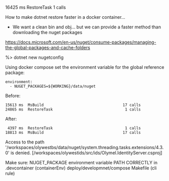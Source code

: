 16425 ms  RestoreTask                                1 calls
 
 How to make dotnet restore faster in a docker container...
* We want a clean bin and obj... but we can provide a faster method than downloading the nuget packages

https://docs.microsoft.com/en-us/nuget/consume-packages/managing-the-global-packages-and-cache-folders

%> dotnet new nugetconfig


Using docker compose set the environment variable for the global reference package:

    environment:
      - NUGET_PACKAGES=${WORKING}/data/nuget
	  
Before:

    15613 ms  MsBuild                                   17 calls
    24865 ms  RestoreTask                                1 calls
	
After:

     4397 ms  RestoreTask                                1 calls
    18813 ms  MsBuild                                   17 calls


Access to the path '/workspaces/olywestbs/data/nuget/system.threading.tasks.extensions/4.3.0' is denied. [/workspaces/olywestids/src/ids/Olymel.IdentityServer.csproj]

Make sure:
	NUGET_PACKAGE environment variable PATH CORRECTLY in 
		.devcontainer (containerEnv)
		deploy/developmnet/compose
		Makefile (cli rule)